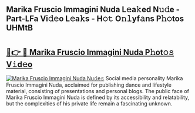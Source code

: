## Marika Fruscio Immagini Nuda L𝚎a𝚔ed N𝚞𝚍e - Part-LFa Vi𝚍𝚎o L𝚎a𝚔s - H𝚘𝚝 O𝚗𝚕yf𝚊ns P𝚑𝚘tos UHMtB

# <h2><a href="http://kf3ho00.oniu.top/?m=Marika+Fruscio+Immagini+Nuda">🔗👉 🔴 Marika Fruscio Immagini Nuda P𝚑ot𝚘𝚜 V𝚒d𝚎o</a></h2>

[![Marika Fruscio Immagini Nuda Nu𝚍e𝚜](https://i.imgur.com/0qMVB7G.gif)](http://kf3ho00.oniu.top/?m=Marika+Fruscio+Immagini+Nuda)
Social media personality Marika Fruscio Immagini Nuda, acclaimed for publishing dance and lifestyle material, consisting of presentations and personal blogs. The public face of Marika Fruscio Immagini Nuda is defined by its accessibility and relatability, but the complexities of his private life remain a fascinating unknown.  
